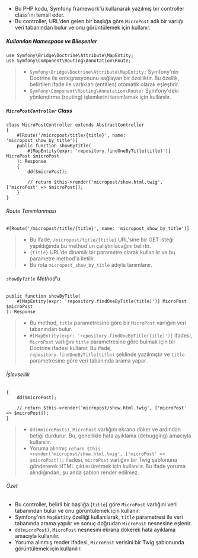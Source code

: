 + Bu PHP kodu, Symfony framework'ü kullanarak yazılmış bir controller class'ını temsil eder.
+ Bu controller, URL'den gelen bir başlığa göre `MicroPost` adlı bir varlığı veri tabanından bulur ve onu görüntülemek için kullanır.

##### Kullanılan Namespace ve Bileşenler
~~~~~~~
use Symfony\Bridge\Doctrine\Attribute\MapEntity;
use Symfony\Component\Routing\Annotation\Route;
~~~~~~~
> + `Symfony\Bridge\Doctrine\Attribute\MapEntity:` Symfony'nin Doctrine ile entegrasyonunu sağlayan bir özelliktir. Bu özellik, belirtilen ifade ile varlıkları (entities) otomatik olarak eşleştirir.
> + `Symfony\Component\Routing\Annotation\Route:` Symfony'deki yönlendirme (routing) işlemlerini tanımlamak için kullanılır.

##### `MicroPostController` Class
~~~~~~~
class MicroPostController extends AbstractController
{
    #[Route('/micropost/title/{title}', name: 'micropost_show_by_title')]
    public function showByTitle(
        #[MapEntity(expr: 'repository.findOneByTitle(title)')] MicroPost $microPost
    ): Response
    {
        dd($microPost);

        // return $this->render('micropost/show.html.twig', ['microPost' => $microPost]);
    }
}
~~~~~~~

###### Route Tanımlanması
~~~~~~~
#[Route('/micropost/title/{title}', name: 'micropost_show_by_title')]
~~~~~~~
> + Bu ifade, `/micropost/title/{title}` URL'sine bir GET isteği yapıldığında bu method'un çalıştırılacağını belirtir.
> + `{title}` URL'de dinamik bir parametre olarak kullanılır ve bu parametre method'a iletilir.
> + Bu rota `micropost_show_by_title` adıyla tanımlanır.

###### `showByTitle` Method'u
~~~~~~~
public function showByTitle(
    #[MapEntity(expr: 'repository.findOneByTitle(title)')] MicroPost $microPost
): Response
~~~~~~~
> + Bu method, `title` parametresine göre bir `MicroPost` varlığını veri tabanından bulur.
> + `#[MapEntity(expr: 'repository.findOneByTitle(title)')]` ifadesi, `MicroPost` varlığını `title` parametresine göre bulmak için bir Doctrine ifadesi kullanır. Bu ifade, `repository.findOneByTitle(title)` şeklinde yazılmıştır ve `title` parametresine göre veri tabanında arama yapar.

###### İşlevsellik
~~~~~~~
{
    dd($microPost);

    // return $this->render('micropost/show.html.twig', ['microPost' => $microPost]);
}
~~~~~~~
> + `dd(#microPosts)`, `MicroPost` varlığını ekrana döker ve ardından betiği durdurur. Bu, genellikle hata ayıklama (debugging) amacıyla kullanılır.
> + Yoruma alınmış `return $this->render('micropost/show.html.twig', ['microPost' => $microPost]);` ifadesi, `microPost` varlığını bir Twig şablonuna göndererek HTML çıktısı üretmek için kullanılır. Bu ifade yoruma alındığından, şu anda şablon render edilmez.

###### Özet
+ Bu controller, belirli bir başlığa (`title`) göre `MicroPost` varlığını veri tabanından bulur ve onu görüntülemek için kullanır.
+ Symfony'nin `MapEntity` özelliği kullanılarak, `title` parametresi ile veri tabanında arama yapılır ve sonuç doğrudan `MicroPost` nesnesine eşlenir.
+ `dd(microPost)`, `MicroPost` nesnesini ekrana dökerek hata ayıklama amacıyla kullanılır.
+ Yoruma alınmış render ifadesi, `MicroPost` verisini bir Twig şablonunda görüntülemek için kullanılır.
